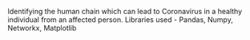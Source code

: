 Identifying the human chain which can lead to Coronavirus in a healthy individual from an affected person.
Libraries used - Pandas, Numpy, Networkx, Matplotlib
